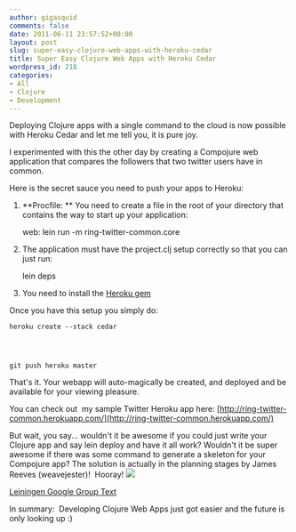 ```yaml
---
author: gigasquid
comments: false
date: 2011-06-11 23:57:52+00:00
layout: post
slug: super-easy-clojure-web-apps-with-heroku-cedar
title: Super Easy Clojure Web Apps with Heroku Cedar
wordpress_id: 218
categories:
- All
- Clojure
- Development
---
```


Deploying Clojure apps with a single command to the cloud is now possible with Heroku Cedar and let me tell you, it is pure joy.

I experimented with this the other day by creating a Compojure web application that compares the followers that two twitter users have in common.

Here is the secret sauce you need to push your apps to Heroku:

1) **Procfile: **
You need to create a file in the root of your directory that contains the way to start up your application:

    
     web: lein run -m ring-twitter-common.core


2) The application must have the project.clj setup correctly so that you can just run:

    
    lein deps


3) You need to install the [Heroku gem](https://github.com/heroku/heroku)

Once you have this setup you simply do:

    
    heroku create --stack cedar



    
    git push heroku master


That's it. Your webapp will auto-magically be created, and deployed and be available for your viewing pleasure.

You can check out  my sample Twitter Heroku app here:
[http://ring-twitter-common.herokuapp.com/](http://ring-twitter-common.herokuapp.com/)

But wait, you say... wouldn't it be awesome if you could just write your Clojure app and say lein deploy and have it all work? Wouldn't it be super awesome if there was some command to generate a skeleton for your Compojure app? The solution is actually in the planning stages by James Reeves (weavejester)!  Hooray!
[![](http://gigasquidsoftware.com/wordpress/wp-content/uploads/2011/06/leingroupentry4-300x175.png)](http://gigasquidsoftware.com/wordpress/wp-content/uploads/2011/06/leingroupentry4.png)











[Leiningen Google Group Text](http://groups.google.com/group/leiningen/browse_thread/thread/1f3fbb808542adc6)

In summary:  Developing Clojure Web Apps just got easier and the future is only looking up :)


